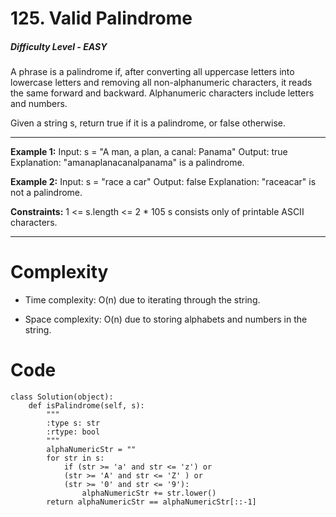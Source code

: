 # 125. Valid Palindrome
##### Difficulty Level - EASY

A phrase is a palindrome if, after converting all uppercase letters into lowercase letters and removing all non-alphanumeric characters, it reads the same forward and backward. Alphanumeric characters include letters and numbers.

Given a string s, return true if it is a palindrome, or false otherwise.

---

**Example 1:**
Input: s = "A man, a plan, a canal: Panama"
Output: true
Explanation: "amanaplanacanalpanama" is a palindrome.

**Example 2:**
Input: s = "race a car"
Output: false
Explanation: "raceacar" is not a palindrome.

**Constraints:**
1 <= s.length <= 2 * 105
s consists only of printable ASCII characters.


---

# Complexity

- Time complexity:
O(n) due to iterating through the string.

- Space complexity:
O(n) due to storing alphabets and numbers in the string.

# Code

```
class Solution(object):
    def isPalindrome(self, s):
        """
        :type s: str
        :rtype: bool
        """
        alphaNumericStr = ""
        for str in s:
            if (str >= 'a' and str <= 'z') or 
            (str >= 'A' and str <= 'Z' ) or 
            (str >= '0' and str <= '9'):
                alphaNumericStr += str.lower()
        return alphaNumericStr == alphaNumericStr[::-1]
```